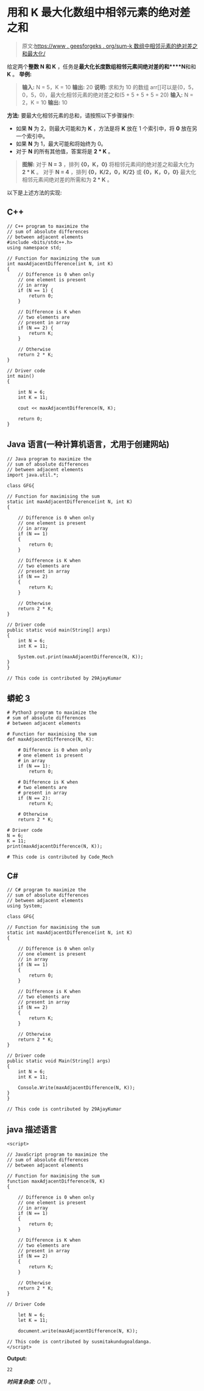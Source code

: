 # 用和 K 最大化数组中相邻元素的绝对差之和

> 原文:[https://www . geesforgeks . org/sum-k 数组中相邻元素的绝对差之和最大化/](https://www.geeksforgeeks.org/maximize-sum-of-absolute-difference-between-adjacent-elements-in-array-with-sum-k/)

给定两个**整数 N 和 K** ，任务是**最大化长度数组相邻元素间绝对差的和****N**和和 **K** 。
**举例:**

> **输入:** N = 5，K = 10
> **输出:** 20
> **说明:**
> 求和为 10 的数组 arr[]可以是{0，5，0，5，0}，最大化相邻元素的绝对差之和(5 + 5 + 5 + 5 = 20)
> **输入:** N = 2，K = 10
> **输出:** 10

**方法:**
要最大化相邻元素的总和，请按照以下步骤操作:

*   如果 **N** 为 2，则最大可能和为 **K** ，方法是将 **K** 放在 1 个索引中，将 **0** 放在另一个索引中。
*   如果 **N** 为 1，最大可能和将始终为 0。
*   对于 **N** 的所有其他值，答案将是 **2 * K** 。

> **图解:**
> 对于 **N = 3** ，排列 **{0，K，0}** 将相邻元素间的绝对差之和最大化为 **2 * K** 。
> 对于 **N = 4** ，排列 **{0，K/2，0，K/2}** 或 **{0，K，0，0}** 最大化相邻元素间绝对差的所需和为 **2 * K** 。

以下是上述方法的实现:

## C++

```
// C++ program to maximize the
// sum of absolute differences
// between adjacent elements
#include <bits/stdc++.h>
using namespace std;

// Function for maximizing the sum
int maxAdjacentDifference(int N, int K)
{
    // Difference is 0 when only
    // one element is present
    // in array
    if (N == 1) {
        return 0;
    }

    // Difference is K when
    // two elements are
    // present in array
    if (N == 2) {
        return K;
    }

    // Otherwise
    return 2 * K;
}

// Driver code
int main()
{

    int N = 6;
    int K = 11;

    cout << maxAdjacentDifference(N, K);

    return 0;
}
```

## Java 语言(一种计算机语言，尤用于创建网站)

```
// Java program to maximize the
// sum of absolute differences
// between adjacent elements
import java.util.*;

class GFG{

// Function for maximising the sum
static int maxAdjacentDifference(int N, int K)
{

    // Difference is 0 when only
    // one element is present
    // in array
    if (N == 1)
    {
        return 0;
    }

    // Difference is K when
    // two elements are
    // present in array
    if (N == 2) 
    {
        return K;
    }

    // Otherwise
    return 2 * K;
}

// Driver code
public static void main(String[] args)
{
    int N = 6;
    int K = 11;

    System.out.print(maxAdjacentDifference(N, K));
}
}

// This code is contributed by 29AjayKumar
```

## 蟒蛇 3

```
# Python3 program to maximize the
# sum of absolute differences
# between adjacent elements

# Function for maximising the sum
def maxAdjacentDifference(N, K):

    # Difference is 0 when only
    # one element is present
    # in array
    if (N == 1):
        return 0;

    # Difference is K when
    # two elements are
    # present in array
    if (N == 2):
        return K;

    # Otherwise
    return 2 * K;

# Driver code
N = 6;
K = 11;
print(maxAdjacentDifference(N, K));

# This code is contributed by Code_Mech
```

## C#

```
// C# program to maximize the
// sum of absolute differences
// between adjacent elements
using System;

class GFG{

// Function for maximising the sum
static int maxAdjacentDifference(int N, int K)
{

    // Difference is 0 when only
    // one element is present
    // in array
    if (N == 1)
    {
        return 0;
    }

    // Difference is K when
    // two elements are
    // present in array
    if (N == 2) 
    {
        return K;
    }

    // Otherwise
    return 2 * K;
}

// Driver code
public static void Main(String[] args)
{
    int N = 6;
    int K = 11;

    Console.Write(maxAdjacentDifference(N, K));
}
}

// This code is contributed by 29AjayKumar
```

## java 描述语言

```
<script>

// JavaScript program to maximize the
// sum of absolute differences
// between adjacent elements

// Function for maximising the sum
function maxAdjacentDifference(N, K)
{

    // Difference is 0 when only
    // one element is present
    // in array
    if (N == 1)
    {
        return 0;
    }

    // Difference is K when
    // two elements are
    // present in array
    if (N == 2) 
    {
        return K;
    }

    // Otherwise
    return 2 * K;
}

// Driver Code

    let N = 6;
    let K = 11;

    document.write(maxAdjacentDifference(N, K));

// This code is contributed by susmitakundugoaldanga.
</script>
```

**Output:** 

```
22
```

***时间复杂度:** O(1)* 。
